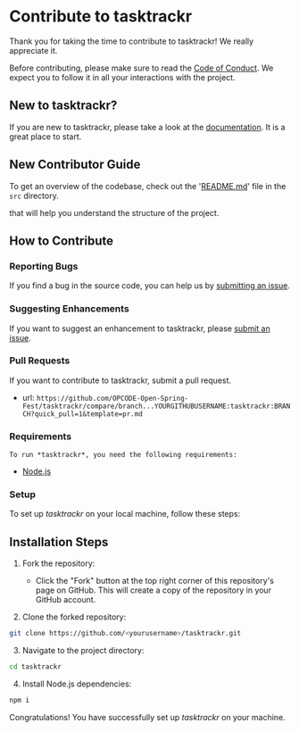 # Contribute to tasktrackr

Thank you for taking the time to contribute to tasktrackr! We really appreciate it. 

Before contributing, please make sure to read the [Code of Conduct](../../CODE_OF_CONDUCT.md). We expect you to follow it in all your interactions with the project.

## New to tasktrackr?

If you are new to tasktrackr, please take a look at the [documentation](./Project_Tour.md). It is a great place to start.

## New Contributor Guide

To get an overview of the codebase, check out the '[README.md](../src/README.md)' file in the `src` directory.

that will help you understand the structure of the project.

## How to Contribute

### Reporting Bugs

If you find a bug in the source code, you can help us by [submitting an issue](../ISSUE_TEMPLATE/bug_report.yaml).

### Suggesting Enhancements

If you want to suggest an enhancement to tasktrackr, please [submit an issue](../ISSUE_TEMPLATE/feature_request.yaml).

### Pull Requests

If you want to contribute to tasktrackr, submit a pull request.

- url: `https://github.com/OPCODE-Open-Spring-Fest/tasktrackr/compare/branch...YOURGITHUBUSERNAME:tasktrackr:BRANCH?quick_pull=1&template=pr.md`
  
### Requirements
    To run *tasktrackr*, you need the following requirements:

- [Node.js](https://nodejs.org/)


### Setup

To set up *tasktrackr* on your local machine, follow these steps:

## Installation Steps

1. Fork the repository:
   - Click the "Fork" button at the top right corner of this repository's page on GitHub. This will create a copy of the repository in your GitHub account.

2. Clone the forked repository:

```bash
git clone https://github.com/<yourusername>/tasktrackr.git
```


3. Navigate to the project directory:
```bash
cd tasktrackr
```

4. Install Node.js dependencies:
```bash
npm i
```
Congratulations! You have successfully set up *tasktrackr* on your machine.